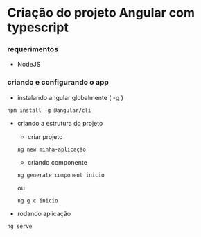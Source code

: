 # Criação do projeto Angular com typescript

### requerimentos
- NodeJS

### criando e configurando o app
- instalando angular globalmente ( -g )
```console
npm install -g @angular/cli
```
- criando a estrutura do projeto
    - criar projeto
    ```console
    ng new minha-aplicação
    ```
    - criando componente
    ```console
    ng generate component inicio
    ```
    ou
    ```console
    ng g c inicio
    ```
    
- rodando aplicação
```console
ng serve
```